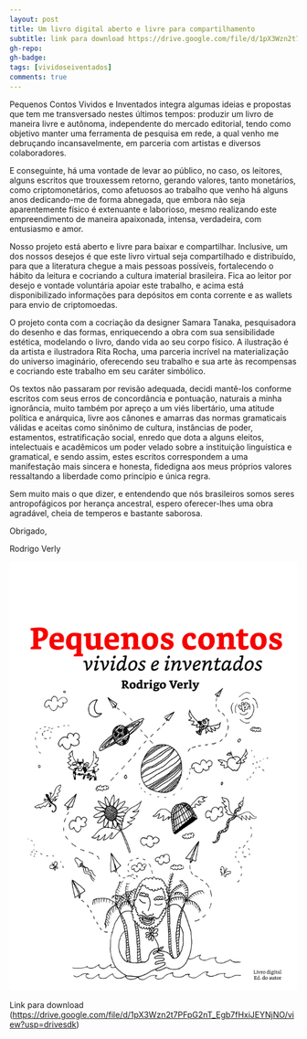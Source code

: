 ```yaml
---
layout: post
title: Um livro digital aberto e livre para compartilhamento
subtitle: link para download https://drive.google.com/file/d/1pX3Wzn2t7PFpG2nT_Egb7fHxiJEYNjNO/view?usp=drivesdk
gh-repo:
gh-badge:
tags: [vividoseiventados]
comments: true
---
```


Pequenos Contos Vividos e Inventados integra algumas ideias e propostas que tem me transversado nestes últimos tempos: produzir um livro de maneira livre e autônoma, independente do mercado editorial, tendo como objetivo manter uma ferramenta de pesquisa em rede, a qual venho me debruçando incansavelmente, em parceria com artistas e diversos colaboradores.

E conseguinte, há uma vontade de levar ao público, no caso, os leitores, alguns escritos que trouxessem retorno, gerando valores, tanto monetários, como criptomonetários, como afetuosos ao trabalho que venho há alguns anos dedicando-me de forma abnegada, que embora não seja aparentemente físico é extenuante e laborioso, mesmo realizando este empreendimento de maneira apaixonada, intensa, verdadeira, com entusiasmo e amor.

Nosso projeto está aberto e livre para baixar e compartilhar. Inclusive, um dos nossos desejos é que este livro virtual seja compartilhado e distribuído, para que a literatura chegue a mais pessoas possíveis, fortalecendo o hábito da leitura e cocriando a cultura imaterial brasileira. Fica ao leitor por desejo e vontade voluntária apoiar este trabalho, e acima está disponibilizado informações para depósitos em conta corrente e as wallets para envio de criptomoedas.

O projeto conta com a cocriação da designer Samara Tanaka, pesquisadora do desenho e das formas, enriquecendo a obra com sua sensibilidade estética, modelando o livro, dando vida ao seu corpo físico. A ilustração é da artista e ilustradora Rita Rocha, uma parceria incrível na materialização do universo imaginário, oferecendo seu trabalho e sua arte às recompensas e cocriando este trabalho em seu caráter simbólico.

Os textos não passaram por revisão adequada, decidi mantê-los conforme escritos com seus erros de concordância e pontuação, naturais a minha ignorância, muito também por apreço a um viés libertário, uma atitude política e anárquica, livre aos cânones e amarras das normas gramaticais válidas e aceitas como sinônimo de cultura, instâncias de poder, estamentos, estratificação social, enredo que dota a alguns eleitos, intelectuais e acadêmicos um poder velado sobre a instituição linguística e gramatical, e sendo assim, estes escritos correspondem a uma manifestação mais sincera e honesta, fidedigna aos meus próprios valores ressaltando a liberdade como princípio e única regra.

Sem muito mais o que dizer, e entendendo que nós brasileiros somos seres antropofágicos por herança ancestral, espero oferecer-lhes uma obra agradável, cheia de temperos e bastante saborosa.


Obrigado, 

Rodrigo Verly


![capa](/img/capa_livro_vividos_inventados.jpg)

Link para download (https://drive.google.com/file/d/1pX3Wzn2t7PFpG2nT_Egb7fHxiJEYNjNO/view?usp=drivesdk)

